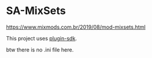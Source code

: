 # SA-MixSets
https://www.mixmods.com.br/2019/08/mod-mixsets.html

This project uses [plugin-sdk](https://github.com/DK22Pac/plugin-sdk).  

btw there is no .ini file here.
